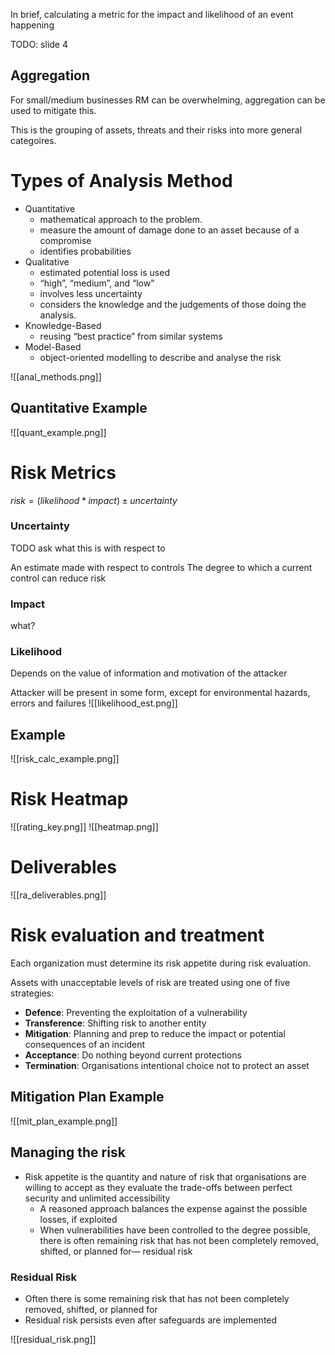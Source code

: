 In brief, calculating a metric for the impact and likelihood of an event happening

TODO: slide 4
## Aggregation 

For small/medium businesses RM can be overwhelming, aggregation can be used to mitigate this.

This is the grouping of assets, threats and their risks into more general categoires.

# Types of Analysis Method

- Quantitative
	- mathematical approach to the problem. 
	- measure the amount of damage done to an asset because of a compromise
	- identifies probabilities
- Qualitative
	- estimated potential loss is used
	- “high”, “medium”, and “low”
	- involves less uncertainty 
	- considers the knowledge and the judgements of those doing the analysis. 
- Knowledge-Based
	- reusing “best practice” from similar systems
- Model-Based
	- object-oriented modelling to describe and analyse the risk

![[anal_methods.png]]
## Quantitative Example

![[quant_example.png]]


# Risk Metrics

$risk = (likelihood * impact) \pm uncertainty$

### Uncertainty

TODO ask what this is with respect to

An estimate made with respect to controls
The degree to which a current control can reduce risk
### Impact
what?
### Likelihood
Depends on the value of information and motivation of the attacker

Attacker will be present in some form, except for environmental hazards, errors and failures
![[likelihood_est.png]]
## Example
![[risk_calc_example.png]]

# Risk Heatmap

![[rating_key.png]]
![[heatmap.png]]

# Deliverables
![[ra_deliverables.png]]


# Risk evaluation and treatment
Each organization must determine its risk appetite during risk evaluation.

Assets with unacceptable levels of risk are treated using one of five strategies:
- **Defence**: Preventing the exploitation of a vulnerability
- **Transference**: Shifting risk to another entity 
- **Mitigation**: Planning and prep to reduce the impact or potential consequences of an incident
- **Acceptance**: Do nothing beyond current protections
- **Termination**: Organisations intentional choice not to protect an asset

## Mitigation Plan Example
![[mit_plan_example.png]]


## Managing the risk
- Risk appetite is the quantity and nature of risk that organisations are willing to accept as they evaluate the trade-offs between perfect security and unlimited accessibility
	- A reasoned approach balances the expense against the possible losses, if exploited
	- When vulnerabilities have been controlled to the degree possible, there is often remaining risk that has not been completely removed, shifted, or planned for— residual risk

### Residual Risk
- Often there is some remaining risk that has not been completely removed, shifted, or planned for
- Residual risk persists even after safeguards are implemented

![[residual_risk.png]]

